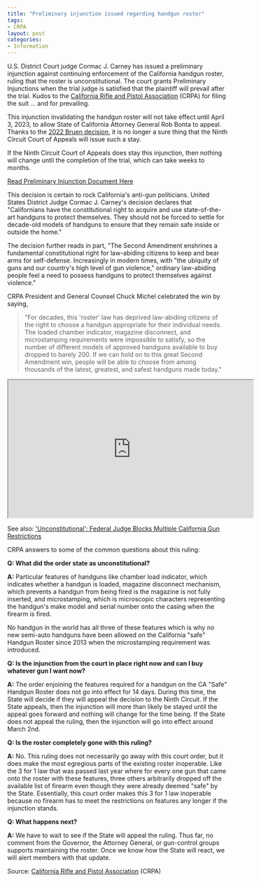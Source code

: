 ```yaml
---
title: "Preliminary injunction issued regarding handgun roster"
tags:
- CRPA
layout: post
categories:
- Information
---
```


U.S. District Court judge Cormac J. Carney has issued a preliminary injunction against continuing enforcement of the California handgun roster, ruling that the roster is unconstitutional. The court grants Preliminary Injunctions when the trial judge is satisfied that the plaintiff will prevail after the trial. Kudos to the [California Rifle and Pistol Association](https://crpa.org) (CRPA) for filing the suit ... and for prevailing.

This injunction invalidating the handgun roster will not take effect until April 3, 2023, to allow State of California Attorney General Rob Bonta to appeal. Thanks to the [2022 Bruen decision](https://www.trigger-treat.com/20220831-antonyuk-v-bruen/), it is no longer a sure thing that the Ninth Circuit Court of Appeals will issue such a stay.

If the Ninth Circuit Court of Appeals does stay this injunction, then nothing will change until the completion of the trial, which can take weeks to months.

[Read Preliminary Injunction Document Here](https://www.trigger-treat.com/20230320-borland-v-bonta/)

This decision is certain to rock California's anti-gun politicians. United States District Judge Cormac J. Carney's decision declares that "Californians have the constitutional right to acquire and use state-of-the-art handguns to protect themselves. They should not be forced to settle for decade-old models of handguns to ensure that they remain safe inside or outside the home."

The decision further reads in part, "The Second Amendment enshrines a fundamental constitutional right for law-abiding citizens to keep and bear arms for self-defense. Increasingly in modern times, with "the ubiquity of guns and our country's high level of gun violence," ordinary law-abiding people feel a need to possess handguns to protect themselves against violence."

CRPA President and General Counsel Chuck Michel celebrated the win by saying,

> "For decades, this 'roster' law has deprived law-abiding citizens of the right to choose a handgun appropriate for their individual needs. The loaded chamber indicator, magazine disconnect, and microstamping requirements were impossible to satisfy, so the number of different models of approved handguns available to buy dropped to barely 200. If we can hold on to this great Second Amendment win, people will be able to choose from among thousands of the latest, greatest, and safest handguns made today."

<iframe width="560" height="315" src="https://www.youtube.com/embed/UOUR4ySw630" title="AMAZING! California Handgun Roster Struck Down By Federal Court As Unconstitutional!"></iframe>

See also: ['Unconstitutional': Federal Judge Blocks Multiple California Gun Restrictions](https://dailycaller.com/2023/03/21/unconstitutional-federal-judge-blocks-multiple-california-gun-restrictions/)

CRPA answers to some of the common questions about this ruling:

**Q: What did the order state as unconstitutional?**

**A:** Particular features of handguns like chamber load indicator, which indicates whether a handgun is loaded, magazine disconnect mechanism, which prevents a handgun from being fired is the magazine is not fully inserted, and microstamping, which is microscopic characters representing the handgun's make model and serial number onto the casing when the firearm is fired.

No handgun in the world has all three of these features which is why no new semi-auto handguns have been allowed on the California "safe" Handgun Roster since 2013 when the microstamping requirement was introduced.

**Q: Is the injunction from the court in place right now and can I buy whatever gun I want now?**

**A:** The order enjoining the features required for a handgun on the CA "Safe" Handgun Roster does not go into effect for 14 days. During this time, the State will decide if they will appeal the decision to the Ninth Circuit. If the State appeals, then the injunction will more than likely be stayed until the appeal goes forward and nothing will change for the time being. If the State does not appeal the ruling, then the injunction will go into effect around March 2nd.

**Q: Is the roster completely gone with this ruling?**

**A:** No. This ruling does not necessarily go away with this court order, but it does make the most egregious parts of the existing roster inoperable. Like the 3 for 1 law that was passed last year where for every one gun that came onto the roster with these features, three others arbitrarily dropped off the available list of firearm even though they were already deemed "safe" by the State. Essentially, this court order makes this 3 for 1 law inoperable because no firearm has to meet the restrictions on features any longer if the injunction stands.

**Q: What happens next?**

**A:** We have to wait to see if the State will appeal the ruling. Thus far, no comment from the Governor, the Attorney General, or gun-control groups supports maintaining the roster. Once we know how the State will react, we will alert members with that update.

Source: [California Rifle and Pistol Association](https://crpa.org) (CRPA)
